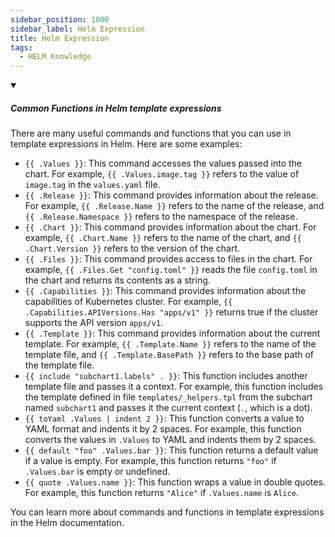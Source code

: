 ```yaml
---
sidebar_position: 1000
sidebar_label: Helm Expression
title: Helm Expression
tags:
  - HELM Knowledge
---
```


<!-- https://brandfolder.com/workbench/extract-text-from-image -->
<!-- ![for root](/img/interviews/angular/forroot.png) -->

<details open>
<summary><h5>Common Functions in Helm template expressions</h5></summary>

There are many useful commands and functions that you can use in template expressions in Helm. Here are some examples:

- `{{ .Values }}`: This command accesses the values passed into the chart. For example, `{{ .Values.image.tag }}` refers to the value of `image.tag` in the `values.yaml` file.
- `{{ .Release }}`: This command provides information about the release. For example, `{{ .Release.Name }}` refers to the name of the release, and `{{ .Release.Namespace }}` refers to the namespace of the release.
- `{{ .Chart }}`: This command provides information about the chart. For example, `{{ .Chart.Name }}` refers to the name of the chart, and `{{ .Chart.Version }}` refers to the version of the chart.
- `{{ .Files }}`: This command provides access to files in the chart. For example, `{{ .Files.Get "config.toml" }}` reads the file `config.toml` in the chart and returns its contents as a string.
- `{{ .Capabilities }}`: This command provides information about the capabilities of Kubernetes cluster. For example, `{{ .Capabilities.APIVersions.Has "apps/v1" }}` returns true if the cluster supports the API version `apps/v1`.
- `{{ .Template }}`: This command provides information about the current template. For example, `{{ .Template.Name }}` refers to the name of the template file, and `{{ .Template.BasePath }}` refers to the base path of the template file.
- `{{ include "subchart1.labels" . }}`: This function includes another template file and passes it a context. For example, this function includes the template defined in file `templates/_helpers.tpl` from the subchart named `subchart1` and passes it the current context (`.`, which is a dot).
- `{{ toYaml .Values | indent 2 }}`: This function converts a value to YAML format and indents it by 2 spaces. For example, this function converts the values in `.Values` to YAML and indents them by 2 spaces.
- `{{ default "foo" .Values.bar }}`: This function returns a default value if a value is empty. For example, this function returns `"foo"` if `.Values.bar` is empty or undefined.
- `{{ quote .Values.name }}`: This function wraps a value in double quotes. For example, this function returns `"Alice"` if `.Values.name` is `Alice`.

You can learn more about commands and functions in template expressions in the Helm documentation.

</details>

